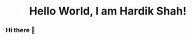 <h1 align="center"><img src="Hello-World-white.png" width="30px">Hello World, I am Hardik Shah! </h1>

### Hi there 👋

<!--
**HardikShah563/HardikShah563** is a ✨ _special_ ✨ repository because its `README.md` (this file) appears on your GitHub profile.

Here are some ideas to get you started:

- 🔭 I’m currently working on ...
- 🌱 I’m currently learning ...
- 👯 I’m looking to collaborate on ...
- 🤔 I’m looking for help with ...
- 💬 Ask me about ...
- 📫 How to reach me: ...
- 😄 Pronouns: ...
- ⚡ Fun fact: ...
-->
